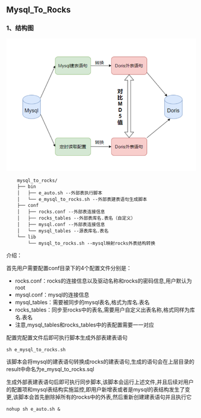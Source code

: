 ## Mysql_To_Rocks


### 1、结构图

![img.png](img.png)

```shell
    mysql_to_rocks/
    ├── bin
    │   ├── e_auto.sh --外部表执行脚本
    │   └── e_mysql_to_rocks.sh --外部表建表语句生成脚本
    ├── conf
    │   ├── rocks.conf --外部表连接信息
    │   ├── rocks_tables --外部表库名.表名（自定义）
    │   ├── mysql.conf --外部表连接信息
    │   └── mysql_tables --源表库名.表名
    └── lib
        └── mysql_to_rocks.sh --mysql映射rocks外表结构转换
```


介绍：

首先用户需要配置conf目录下的4个配置文件分别是：

- rocks.conf：rocks的连接信息以及驱动名称和rocks的密码信息,用户默认为root
- mysql.conf：mysql的连接信息
- mysql_tables：需要被同步的mysql表名,格式为库名.表名
- rocks_tables：同步至rocks中的表名,需要用户自定义出表名称,格式同样为库名.表名
- 注意,mysql_tables和rocks_tables中的表配置需要一一对应

配置完配置文件后即可执行脚本生成外部表建表语句

```
sh e_mysql_to_rocks.sh
```

该脚本会将mysql的建表语句转换成rocks的建表语句,生成的语句会在上层目录的result中命名为e_mysql_to_rocks.sql



生成外部表建表语句后即可执行同步脚本,该脚本会运行上述文件,并且后续对用户的配置项和mysql表结构实施监控,即用户新增表或者是mysql的表结构发生了变更,该脚本会首先删除掉所有的rocks中的外表,然后重新创建建表语句并且执行它

```
nohup sh e_auto.sh &
```


